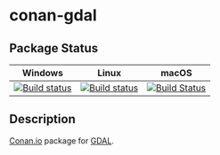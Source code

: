 # conan-gdal

## Package Status

| Windows | Linux | macOS |
|:-------:|:-----:|:-----:|
|[![Build status](https://ci.appveyor.com/api/projects/status/ngwe2ka83m1m0ous/branch/testing%2F3.2.1?svg=true)](https://ci.appveyor.com/project/SpaceIm/conan-gdal)|[![Build status](https://github.com/SpaceIm/conan-gdal/workflows/.github/workflows/conan.yml/badge.svg?branch=testing%2F3.2.1)](https://github.com/SpaceIm/conan-gdal/actions?query=branch%3Atesting%2F3.2.1)|[![Build Status](https://travis-ci.com/SpaceIm/conan-gdal.svg?branch=testing%2F3.2.1)](https://travis-ci.com/SpaceIm/conan-gdal)|

## Description

[Conan.io](https://conan.io) package for [GDAL](https://github.com/OSGeo/gdal).

